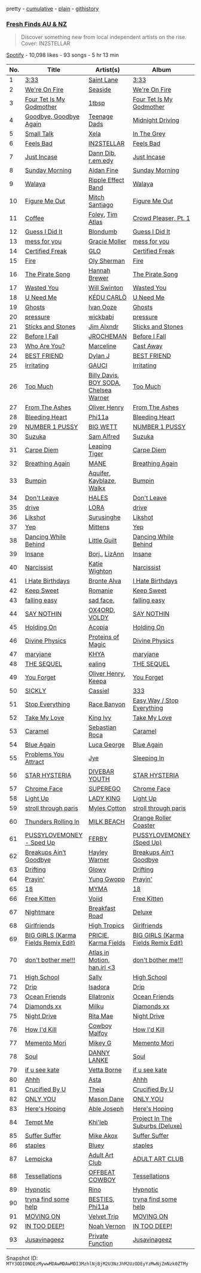 pretty - [cumulative](/playlists/cumulative/37i9dQZF1DX8pdK1PVpBQz.md) - [plain](/playlists/plain/37i9dQZF1DX8pdK1PVpBQz) - [githistory](https://github.githistory.xyz/mackorone/spotify-playlist-archive/blob/main/playlists/plain/37i9dQZF1DX8pdK1PVpBQz)

### [Fresh Finds AU & NZ](https://open.spotify.com/playlist/37i9dQZF1DX8pdK1PVpBQz)

> Discover something new from local independent artists on the rise\. Cover: IN2STELLAR

[Spotify](https://open.spotify.com/user/spotify) - 10,098 likes - 93 songs - 5 hr 13 min

| No. | Title | Artist(s) | Album | Length |
|---|---|---|---|---|
| 1 | [3:33](https://open.spotify.com/track/3kXDAfHlPhkwwjTB1oYkQD) | [Saint Lane](https://open.spotify.com/artist/4M0vvoQACWxLNrLVrx3MWX) | [3:33](https://open.spotify.com/album/2daMcpwyko12ipMkXkh0GQ) | 2:22 |
| 2 | [We're On Fire](https://open.spotify.com/track/1TRZMTAGlBZH7fWONXi1oY) | [Seaside](https://open.spotify.com/artist/12A9HO7R8JCU46t4HiVQqH) | [We're On Fire](https://open.spotify.com/album/7lpb5NuLIA2qgWDTV8s2aO) | 3:11 |
| 3 | [Four Tet Is My Godmother](https://open.spotify.com/track/6KsRWn1YysBAeBEB384iVT) | [1tbsp](https://open.spotify.com/artist/6G01WYFYF91rjG5LtwMhY4) | [Four Tet Is My Godmother](https://open.spotify.com/album/3Vs3clSmo2AS7u3JywlVOP) | 5:00 |
| 4 | [Goodbye, Goodbye Again](https://open.spotify.com/track/4VNH4x50MilqJzpxuvnzWl) | [Teenage Dads](https://open.spotify.com/artist/0GEHcYh6naBVfaLKy7CEhw) | [Midnight Driving](https://open.spotify.com/album/61wHERlvvAvzPL2LWIBkAK) | 4:01 |
| 5 | [Small Talk](https://open.spotify.com/track/0cWoDB45Hfbr3YdlBpdpFd) | [Xela](https://open.spotify.com/artist/47I0yLO8ngQPM0XDcdX3OB) | [In The Grey](https://open.spotify.com/album/00uIFKhWf9CzKwIEIYBtNr) | 3:13 |
| 6 | [Feels Bad](https://open.spotify.com/track/1wr53taHWvkEfp9nG0vAIM) | [IN2STELLAR](https://open.spotify.com/artist/6JDTszsnsJ44yCRBnISbVq) | [Feels Bad](https://open.spotify.com/album/23rwCtNkALElgFulTfNRpv) | 7:14 |
| 7 | [Just Incase](https://open.spotify.com/track/1AAg299kOUjXp80dnHOCuR) | [Dann Dib](https://open.spotify.com/artist/7zKpsWi7nGfM6AREKbpMoj), [r.em.edy](https://open.spotify.com/artist/2zimfjugiCq53nziN8cenP) | [Just Incase](https://open.spotify.com/album/3MXq8C7vGWRZ2V2LK1FpiI) | 3:14 |
| 8 | [Sunday Morning](https://open.spotify.com/track/2btftog5enfQLHGvpqNd4N) | [Aidan Fine](https://open.spotify.com/artist/0KDjHOiKe5QcKHwpvKb33V) | [Sunday Morning](https://open.spotify.com/album/1eQ589pdoxuc82OSxCtk9j) | 2:07 |
| 9 | [Walaya](https://open.spotify.com/track/5zvIOsm7Bv6DQDrpXSiCzp) | [Ripple Effect Band](https://open.spotify.com/artist/0GvHKh1aLNx6cbLSytKC5t) | [Walaya](https://open.spotify.com/album/1jklEGBCKZIeCPnLQGSlZd) | 4:11 |
| 10 | [Figure Me Out](https://open.spotify.com/track/5u6E2JZYmbL590xVmVkLwu) | [Mitch Santiago](https://open.spotify.com/artist/6eERFYkiQQPyRK4rPEXTNH) | [Figure Me Out](https://open.spotify.com/album/6THgtloZm71wKPcbuw2vks) | 4:03 |
| 11 | [Coffee](https://open.spotify.com/track/5XGl43SezhTHRSYphC4tUg) | [Foley](https://open.spotify.com/artist/776HGV4QHksTaUaawD9DnE), [Tim Atlas](https://open.spotify.com/artist/3CiuXDKttPUT0tWGHicFUH) | [Crowd Pleaser, Pt\. 1](https://open.spotify.com/album/0cQBtqU0VYhEP7y3oOomH6) | 3:14 |
| 12 | [Guess I Did It](https://open.spotify.com/track/2OUBlv3BCqounkfGfJAQrK) | [Blondumb](https://open.spotify.com/artist/021mK0NgHckx1TwdmzH6sl) | [Guess I Did It](https://open.spotify.com/album/5qjzGcNZH18ifej3ABxB1t) | 3:20 |
| 13 | [mess for you](https://open.spotify.com/track/6nPk3Qah8uHoBijGes1UqF) | [Gracie Moller](https://open.spotify.com/artist/4ZjWH3iesGTCHe6WB2EMbs) | [mess for you](https://open.spotify.com/album/60ZDW0BL9BG8ckoQpSTrle) | 3:34 |
| 14 | [Certified Freak](https://open.spotify.com/track/23ABMAK8TWcOvDNSwO11Y6) | [GLO](https://open.spotify.com/artist/15Phfg97TxyiNPviHsS83p) | [Certified Freak](https://open.spotify.com/album/7eVTgWPJ8GOrgMNAo5knsP) | 4:30 |
| 15 | [Fire](https://open.spotify.com/track/5re6wdFfLITdAOh1XIYh2D) | [Oly Sherman](https://open.spotify.com/artist/5reK8WyX1RXvnRw8J0ZpgE) | [Fire](https://open.spotify.com/album/1DyZ9PWXwow2v8GWLYnbTN) | 5:35 |
| 16 | [The Pirate Song](https://open.spotify.com/track/5rCaRUyWvyoSCtNwPzVKQj) | [Hannah Brewer](https://open.spotify.com/artist/0MYPoaaBk0uz7ZrS2VHFWk) | [The Pirate Song](https://open.spotify.com/album/6K1FhS7usL4zvHQIQXECg0) | 3:08 |
| 17 | [Wasted You](https://open.spotify.com/track/28L2LpII3fEre94t6RtHic) | [Will Swinton](https://open.spotify.com/artist/1fUcXY3KcnNvCP2dnF7XCh) | [Wasted You](https://open.spotify.com/album/2emrhAuOMSvfs7i9nqhfJP) | 2:44 |
| 18 | [U Need Me](https://open.spotify.com/track/6SzGIfq5jwOkJHIyv4hw3a) | [KÉDU CARLÖ](https://open.spotify.com/artist/5FdNimxRznD7ZK6LR5VTJC) | [U Need Me](https://open.spotify.com/album/5Y6yg0eVhYryiM6nE8MoGM) | 3:32 |
| 19 | [Ghosts](https://open.spotify.com/track/2KChbIbykW0tKEMFYgMHZD) | [Ivan Ooze](https://open.spotify.com/artist/3ZIlpGT2OUwyvxiCWJhIel) | [Ghosts](https://open.spotify.com/album/7sRb1nuVJLyrVFSE0hEwGn) | 2:23 |
| 20 | [pressure](https://open.spotify.com/track/2rU4j7aaH37c4OdoJpe5Ys) | [wickbabi](https://open.spotify.com/artist/4CXwoMV6VkcZL9XymMaPoY) | [pressure](https://open.spotify.com/album/0cnXqsdDeU9jDQS8HZiMwG) | 3:31 |
| 21 | [Sticks and Stones](https://open.spotify.com/track/4F86e2zuC1tHOLjGEs6Yb0) | [Jim Alxndr](https://open.spotify.com/artist/73oeeOCtBTa9kBMuVggdMI) | [Sticks and Stones](https://open.spotify.com/album/03UBe1d2RlsqSfDYH5nhwB) | 3:42 |
| 22 | [Before I Fall](https://open.spotify.com/track/6eUC2igYO0fELWDwKgiWsv) | [JROCHEMAN](https://open.spotify.com/artist/2RBL4DJjkxG84El9WFemGg) | [Before I Fall](https://open.spotify.com/album/1ae6yTSPpP66jVZhcxBZsH) | 2:49 |
| 23 | [Who Are You?](https://open.spotify.com/track/2gPxQ8dx1k1lteraPeRiS3) | [Marceline](https://open.spotify.com/artist/5RxCijhBqlQZHRdTDY1HKb) | [Cast Away](https://open.spotify.com/album/5nxlVoLca8ztiWDkbwceaZ) | 2:59 |
| 24 | [BEST FRIEND](https://open.spotify.com/track/1fvkl0zK5QIRm8vIsTnd7l) | [Dylan J](https://open.spotify.com/artist/1MbU9ik5RPjIzF90y1he0z) | [BEST FRIEND](https://open.spotify.com/album/3fJd0rdfPO1ljDfKqQxfVc) | 2:55 |
| 25 | [Irritating](https://open.spotify.com/track/0A8WMe3IYft95HDs5Q2ykf) | [GAUCI](https://open.spotify.com/artist/4cZCJhHp1jIH1NZ02799nY) | [Irritating](https://open.spotify.com/album/0WbCesIpKx5KpJpiYnGkPW) | 3:35 |
| 26 | [Too Much](https://open.spotify.com/track/0zFGVz8GnOj0cyzYq0yoXX) | [Billy Davis](https://open.spotify.com/artist/1faxe25Wp3Nk43xVVxsdSB), [BOY SODA](https://open.spotify.com/artist/2gorlgsMUJH6TSfTPhaCdW), [Chelsea Warner](https://open.spotify.com/artist/3Lb2tw0rDcP1ADtJ1BVh3h) | [Too Much](https://open.spotify.com/album/3sh0n2bFvboFRjYX9HnATv) | 3:06 |
| 27 | [From The Ashes](https://open.spotify.com/track/1RCx1RdpsAMsnbf3D4E8iN) | [Oliver Henry](https://open.spotify.com/artist/5rrIGWOBnDYdcRz9FqdvfD) | [From The Ashes](https://open.spotify.com/album/3IpChq6D3NDf25M5jFWuWZ) | 4:53 |
| 28 | [Bleeding Heart](https://open.spotify.com/track/5BZiyGEE1tVT7FB0OAwj3y) | [Phi11a](https://open.spotify.com/artist/1QrAumNRmmekZeMDVTUfbS) | [Bleeding Heart](https://open.spotify.com/album/2omuBvFGk5J3y8abZaITLz) | 2:42 |
| 29 | [NUMBER 1 PUSSY](https://open.spotify.com/track/21omrvROcaZDtLszH479x0) | [BIG WETT](https://open.spotify.com/artist/5EbB3qseTBegpJEACqHfHB) | [NUMBER 1 PUSSY](https://open.spotify.com/album/6NIfw2vThvl7kna5bmJWrE) | 2:59 |
| 30 | [Suzuka](https://open.spotify.com/track/4F6v6KqM19TVQFBm1V0Pz1) | [Sam Alfred](https://open.spotify.com/artist/4PVzoVUDxey3mxGdkf4HgR) | [Suzuka](https://open.spotify.com/album/6QkC4UxbD1OqEpWcqzqR98) | 3:56 |
| 31 | [Carpe Diem](https://open.spotify.com/track/0tD3vrZqkixwtGPpeWaCaY) | [Leaping Tiger](https://open.spotify.com/artist/6msX2U4FuNMIIDGdCrIuXm) | [Carpe Diem](https://open.spotify.com/album/5mYZ20FsImJCRjYxYbUHPn) | 3:48 |
| 32 | [Breathing Again](https://open.spotify.com/track/7oPbyugz38JDeKPafYngCA) | [MANE](https://open.spotify.com/artist/1CtWPi5HGDgyjTTL4o2SvO) | [Breathing Again](https://open.spotify.com/album/09nCLCDhfaLeNWaNVfFNJA) | 3:53 |
| 33 | [Bumpin](https://open.spotify.com/track/36DmC5caniKemB1A089olS) | [Aquifer](https://open.spotify.com/artist/5k0OaGzMBCeSIk6nxL0WDL), [Kayblaze](https://open.spotify.com/artist/3sObvYNf6y841WBBS1Kstu), [Walkx](https://open.spotify.com/artist/2Hs9iVrTangyYazaWk4y1e) | [Bumpin](https://open.spotify.com/album/2NfP0W9aYoMG91NciglKwF) | 3:49 |
| 34 | [Don't Leave](https://open.spotify.com/track/6QGT8XutPisjY0xAOaBDmk) | [HALES](https://open.spotify.com/artist/0SgD0ob1dliSxZWHc4Dp1K) | [Don't Leave](https://open.spotify.com/album/4JGp5u1LlZCyYw77HFeQY1) | 2:24 |
| 35 | [drive](https://open.spotify.com/track/5EBJOAbjeYYchkJNeYS7WY) | [LORA](https://open.spotify.com/artist/3sJr6yhJiNvyTbgrNRDkr8) | [drive](https://open.spotify.com/album/02P6wAYEcL1SzEV5JBpfvo) | 3:11 |
| 36 | [Likshot](https://open.spotify.com/track/6GY4eHl6UjFLpqFAPEG6QQ) | [Surusinghe](https://open.spotify.com/artist/7m5jnraNhVbxMZ7B8FvCSe) | [Likshot](https://open.spotify.com/album/2ePWaT9H5e7D9TF42S5WpF) | 5:32 |
| 37 | [Yep](https://open.spotify.com/track/6jjETvirTF2hSHTaIFfP4l) | [Mittens](https://open.spotify.com/artist/6XQVVD3qhvoRUMTqz71go5) | [Yep](https://open.spotify.com/album/4sr7vWHDBLVirEY9T7DpWm) | 6:09 |
| 38 | [Dancing While Behind](https://open.spotify.com/track/0lLIlQV5vkMic0VIDEewXK) | [Little Guilt](https://open.spotify.com/artist/7poBjSledYHe5LE2LgOhrv) | [Dancing While Behind](https://open.spotify.com/album/0eVeUPseYjvQXtC4w6pTE5) | 3:34 |
| 39 | [Insane](https://open.spotify.com/track/63MoZqC4ah8JuTyktm0HNr) | [Borj.](https://open.spotify.com/artist/3O7bD1NOJOWs4cokNjNcEr), [LizAnn](https://open.spotify.com/artist/0RS6dKFdDUMWSIjmF1akXw) | [Insane](https://open.spotify.com/album/1dpoaEzQuEf8SqDGrjNgYX) | 2:29 |
| 40 | [Narcissist](https://open.spotify.com/track/6I9f5JYA7ooPDNdg0eJzc1) | [Katie Wighton](https://open.spotify.com/artist/41CNj1cWdeOjG7M5m8bTut) | [Narcissist](https://open.spotify.com/album/74WkiQnk2XDDmB0tmaF90n) | 1:49 |
| 41 | [I Hate Birthdays](https://open.spotify.com/track/1z0UhfsTKc5U8MEJB3yoVY) | [Bronte Alva](https://open.spotify.com/artist/0pOi3jQPLxu1ruQahY1Twm) | [I Hate Birthdays](https://open.spotify.com/album/4TLimd9W4GqlYXNrOSNwX9) | 2:52 |
| 42 | [Keep Sweet](https://open.spotify.com/track/46WglEpxk0FtIPbxnogbn0) | [Romanie](https://open.spotify.com/artist/3hHGY5nAdKoijU3IYpW5y5) | [Keep Sweet](https://open.spotify.com/album/5J1OBqYeO4c50JVYgY3JxL) | 3:12 |
| 43 | [falling easy](https://open.spotify.com/track/1LnXbsboootYwkXdZR93H1) | [sad face.](https://open.spotify.com/artist/3E9nbdWPIrVqkHoQeU003n) | [falling easy](https://open.spotify.com/album/62wsaMKXUjK8YMEYlxgCBH) | 4:00 |
| 44 | [SAY NOTHIN](https://open.spotify.com/track/6zEYMIJhx0kxtpYdW1BmqQ) | [OX4ORD](https://open.spotify.com/artist/5lzEFp6GXQ6G7OFGYwxf8N), [VOLDY](https://open.spotify.com/artist/6xCeaVHW0IM4W0pK7InyAA) | [SAY NOTHIN](https://open.spotify.com/album/2PjJjuLkb7WovOTI5j9yaE) | 2:30 |
| 45 | [Holding On](https://open.spotify.com/track/6ejQFO5amtgQdKpqmko730) | [Acopia](https://open.spotify.com/artist/276EHqxzrJ8QJKoluzYjFr) | [Holding On](https://open.spotify.com/album/3bMbEngnASaUdPhJgwXe1t) | 3:41 |
| 46 | [Divine Physics](https://open.spotify.com/track/71kFiA31jIEekP9mBJ4MPI) | [Proteins of Magic](https://open.spotify.com/artist/3olKLHRlNSrJa9LiWq5d57) | [Divine Physics](https://open.spotify.com/album/1tFS1uxLYhLUAvbb0Ck5yH) | 2:57 |
| 47 | [maryjane](https://open.spotify.com/track/1HD7Z0tprZYcPC2okitF6z) | [KHYA](https://open.spotify.com/artist/4XgGyZXiobm9kfKFBdasgm) | [maryjane](https://open.spotify.com/album/0g56yZHVOSFB47HhNDnB0V) | 3:21 |
| 48 | [THE SEQUEL](https://open.spotify.com/track/7ri9253GeonvW7cXqMXpVt) | [ealing](https://open.spotify.com/artist/4yoUUT9HWPW3u56NVe1b4k) | [THE SEQUEL](https://open.spotify.com/album/5HijFHGcOdZJQIAyM7O9A5) | 5:40 |
| 49 | [You Forget](https://open.spotify.com/track/2pw02oStWmEwTql2CL3LiQ) | [Oliver Henry](https://open.spotify.com/artist/5rrIGWOBnDYdcRz9FqdvfD), [Keepa](https://open.spotify.com/artist/5cW3W1SgE0AQaCdDRPBo7h) | [You Forget](https://open.spotify.com/album/1NoImePTTMfu0nJcQSIa1E) | 3:31 |
| 50 | [SICKLY](https://open.spotify.com/track/6UL7lLYIUXtm2JRc9JngiQ) | [Cassiel](https://open.spotify.com/artist/7zP6WmpsdLAL9qYDq0RVDF) | [333](https://open.spotify.com/album/2LFDXkKXFGedliz0cYVoA8) | 2:01 |
| 51 | [Stop Everything](https://open.spotify.com/track/7C7jBRGeBVwuITQjqaTYQa) | [Race Banyon](https://open.spotify.com/artist/5btOKBbjh04dkX7iqFERLL) | [Easy Way / Stop Everything](https://open.spotify.com/album/13ARy3u48SPlVga7PmhoA9) | 5:00 |
| 52 | [Take My Love](https://open.spotify.com/track/5kkrvuF4dgJm4qucqldzxo) | [King Ivy](https://open.spotify.com/artist/62nhtMbfF8zR4MC1FirUAJ) | [Take My Love](https://open.spotify.com/album/5soIystxPV7fcoDEpJOznI) | 2:17 |
| 53 | [Caramel](https://open.spotify.com/track/0K2S4lmbClnwkDFV317VSf) | [Sebastian Roca](https://open.spotify.com/artist/4axhTQXDTfbRk7FZe2tsTF) | [Caramel](https://open.spotify.com/album/47YnCZXds6clcBp0lowSB1) | 5:15 |
| 54 | [Blue Again](https://open.spotify.com/track/68x47MVxbE27dRYIoMv1Zw) | [Luca George](https://open.spotify.com/artist/3pg3Sp6CAX6gAt0ppey9dA) | [Blue Again](https://open.spotify.com/album/3WtQSXZqMWkLhCETFQNhV0) | 3:24 |
| 55 | [Problems You Attract](https://open.spotify.com/track/1NAaxgWW3Ej9sbuLzEiKx7) | [Jye](https://open.spotify.com/artist/2VXm4JOiSfNQJmo4IXjWOH) | [Sleeping In](https://open.spotify.com/album/7d5tMn26GEmfQJ8PosgkOJ) | 2:39 |
| 56 | [STAR HYSTERIA](https://open.spotify.com/track/3SMRjPHSRCqWvh6qW8NmlQ) | [DIVEBAR YOUTH](https://open.spotify.com/artist/3KtqczwOaFO6xJUEZ0UvYT) | [STAR HYSTERIA](https://open.spotify.com/album/3U0G3b9sfOt0Bcr8iIgzVK) | 2:20 |
| 57 | [Chrome Face](https://open.spotify.com/track/03eLEDsFWDpjLal3lWrwim) | [SUPEREGO](https://open.spotify.com/artist/6F91LpAhKWgrnHf4uAc1ER) | [Chrome Face](https://open.spotify.com/album/5SZhLuiG9GlObtY3GZn15L) | 3:04 |
| 58 | [Light Up](https://open.spotify.com/track/6jSVZinODLMadofNBUsbv0) | [LADY KING](https://open.spotify.com/artist/7es9jAhwAJErkr12NY31ov) | [Light Up](https://open.spotify.com/album/7w4NlMJCNh4uOx7I06blhc) | 3:02 |
| 59 | [stroll through paris](https://open.spotify.com/track/1GOl1ZCSbtMKtPSI0rdAz3) | [Myles Cotton](https://open.spotify.com/artist/2w5jXRTaNmFZdkZCaPXS2o) | [stroll through paris](https://open.spotify.com/album/3X8TeQZMXjJNpYQyqB0Yr9) | 2:40 |
| 60 | [Thunders Rolling In](https://open.spotify.com/track/45LElgvoPmIZ3xqLqTKKU3) | [MILK BEACH](https://open.spotify.com/artist/09EPihyyaFO04Cvuc45Nsi) | [Orange Roller Coaster](https://open.spotify.com/album/3URjVP3jhQOidEMmxGjH8r) | 3:48 |
| 61 | [PUSSYLOVEMONEY \- Sped Up](https://open.spotify.com/track/3G2vd4MrW49kDmlRFSQ9aU) | [FERBY](https://open.spotify.com/artist/2Xt8TZslgGFHAoVBeTgJim) | [PUSSYLOVEMONEY \(Sped Up\)](https://open.spotify.com/album/3beBqfwJBH5HGiI0p8Ievx) | 2:14 |
| 62 | [Breakups Ain’t Goodbye](https://open.spotify.com/track/1ZYB74K1G3WIAeTC7sEsFK) | [Hayley Warner](https://open.spotify.com/artist/1xrvnT8IPYpS6iOkAq8tLt) | [Breakups Ain’t Goodbye](https://open.spotify.com/album/20A4FT8C2yloeiGnj0B88B) | 2:53 |
| 63 | [Drifting](https://open.spotify.com/track/24RPc1GMKB7MLGSnydEDne) | [Glowy](https://open.spotify.com/artist/0cCl9UqH88lbZPDFerJnh6) | [Drifting](https://open.spotify.com/album/0nW4tudOq0xGaxm2GXlfsm) | 2:44 |
| 64 | [Prayin'](https://open.spotify.com/track/1oyFb5GZKy9EZPUBiHT8Tw) | [Yung Gwopp](https://open.spotify.com/artist/11T18BfcT9H4yKtTcHEEJL) | [Prayin'](https://open.spotify.com/album/4TDRmPQik93Nvk94rwPGK8) | 2:55 |
| 65 | [18](https://open.spotify.com/track/6F0AjDDX9LdPBH3MQYBHlN) | [MYMA](https://open.spotify.com/artist/6rkLiFPjgyQ5VDm16CNCWX) | [18](https://open.spotify.com/album/5JNz9668R0AceAYVD1U0eJ) | 2:53 |
| 66 | [Free Kitten](https://open.spotify.com/track/6XzQcgxOkerUy8W0Lspmgx) | [Voiid](https://open.spotify.com/artist/5k1Hr3VeI3TXHwBh9ohm0b) | [Free Kitten](https://open.spotify.com/album/3T5LblFP8XqcHK9sOjGq5F) | 3:37 |
| 67 | [Nightmare](https://open.spotify.com/track/1Cm25pUwH4jncTym56LIff) | [Breakfast Road](https://open.spotify.com/artist/444KERNPfWuFIVw7TxEev6) | [Deluxe](https://open.spotify.com/album/1BGy6FX8ehEArYpI4Zh2SZ) | 3:12 |
| 68 | [Girlfriends](https://open.spotify.com/track/0gsY8KBi8CuXePHxBjpysJ) | [High Tropics](https://open.spotify.com/artist/5ZAx5s0XKuGjKMikU9GCrC) | [Girlfriends](https://open.spotify.com/album/2pgHHWJXWoD6I4glVbp4iL) | 3:55 |
| 69 | [BIG GIRLS \(Karma Fields Remix Edit\)](https://open.spotify.com/track/6pDIzatP4QpQ5LzyK4jdch) | [PRICIE](https://open.spotify.com/artist/74qq2TFVWRaySx8MVjKelJ), [Karma Fields](https://open.spotify.com/artist/1tRsdSvjwp34PDvcmix6SJ) | [BIG GIRLS \(Karma Fields Remix Edit\)](https://open.spotify.com/album/59t9gjwVP3UBZJ6wkIWnwa) | 3:20 |
| 70 | [don't bother me!!!](https://open.spotify.com/track/5aToRhEcNYAZbUt99vSDCL) | [Atlas in Motion](https://open.spotify.com/artist/1N9JxmOPJqhMCw219uoEi8), [han.irl <3](https://open.spotify.com/artist/5VfSeZYcDwD8WQVwbaoL6z) | [don't bother me!!!](https://open.spotify.com/album/1UK4uh5DuMuXvnnuXuTVUN) | 3:08 |
| 71 | [High School](https://open.spotify.com/track/76gH7Zuy7mzkpqgXfm0c9A) | [Sally](https://open.spotify.com/artist/7wPjckumX8BvSDLx7ay6hD) | [High School](https://open.spotify.com/album/4T1kIw3T4U899CrM2oNP6I) | 3:18 |
| 72 | [Drip](https://open.spotify.com/track/5otbbPo4RtgDGXcOXAaKXa) | [Isadora](https://open.spotify.com/artist/61Br6Weriwjaa2MMeIVx9v) | [Drip](https://open.spotify.com/album/3FvQ67pMb4b1LQbhjkB9gm) | 2:26 |
| 73 | [Ocean Friends](https://open.spotify.com/track/6dtMkwZakwfLV4VgW0Qoti) | [Ellatronix](https://open.spotify.com/artist/4junWVk75qTBb0zQIvGmAt) | [Ocean Friends](https://open.spotify.com/album/1KMcGVJv9jtQPd6knI0sUs) | 3:44 |
| 74 | [Diamonds xx](https://open.spotify.com/track/48hfTtisOESuwGQ7Ei2wFo) | [Milku](https://open.spotify.com/artist/1ZAQrwStUeOr0wl3PGbMQX) | [Diamonds xx](https://open.spotify.com/album/50ZV6xlabsn99ML4D2Obwg) | 2:18 |
| 75 | [Night Drive](https://open.spotify.com/track/3ykDvHIAAC9N9ff8U1EAG8) | [Rita Mae](https://open.spotify.com/artist/3LLYTe7aruXdjTelVYuBZE) | [Night Drive](https://open.spotify.com/album/3YXyMo4SbyUJZ4Fq2aZDt1) | 2:55 |
| 76 | [How I'd Kill](https://open.spotify.com/track/44zcMuVzpIb0RnzuxipJOn) | [Cowboy Malfoy](https://open.spotify.com/artist/2Cg4UE0dOib6suUva3ieEH) | [How I'd Kill](https://open.spotify.com/album/30m9Iow7aDLodvubk5eg4b) | 2:23 |
| 77 | [Memento Mori](https://open.spotify.com/track/3qE9AyU2J11UeBYJxY9E0e) | [Mikey G](https://open.spotify.com/artist/25niOfSoj3aza7VTVAvpvb) | [Memento Mori](https://open.spotify.com/album/6dafI2fhPqhA3YcEPO8hpO) | 3:17 |
| 78 | [Soul](https://open.spotify.com/track/3Wy8DaePONGVGPCaG5csPw) | [DANNY LANKE](https://open.spotify.com/artist/72jomA4QZXljUKTgZrnOSN) | [Soul](https://open.spotify.com/album/45XIrrx4YVFOFInLo7ZK9v) | 3:12 |
| 79 | [if u see kate](https://open.spotify.com/track/7xCe8Ao7u6rKd8mBwXLzNO) | [Vetta Borne](https://open.spotify.com/artist/1abBE3BrkgQYrBpcgqrAws) | [if u see kate](https://open.spotify.com/album/48p2yEieUGPxQmlgpA2Ujt) | 3:06 |
| 80 | [Ahhh](https://open.spotify.com/track/1CxqGW6dmzL0YmnVdDQFb0) | [Asta](https://open.spotify.com/artist/3cmUhYaAl8ZVz3coS1T3VC) | [Ahhh](https://open.spotify.com/album/1kzd5L9Zcz0pTDQCNy2IFs) | 3:20 |
| 81 | [Crucified By U](https://open.spotify.com/track/4cyQBul9ZbdsWRAY3DCgVl) | [Theia](https://open.spotify.com/artist/29ADVF7I6YQyY2SGUlzCcB) | [Crucified By U](https://open.spotify.com/album/4U7mRgkxDABQWnexnzPZc0) | 2:02 |
| 82 | [ONLY YOU](https://open.spotify.com/track/0HP9SxexkUAX9SNhSxcW6T) | [Mason Dane](https://open.spotify.com/artist/77vYj1iBHh1gao0yd7ryGl) | [ONLY YOU](https://open.spotify.com/album/6JObmUc8uNzx4D4gOz2yIL) | 3:19 |
| 83 | [Here's Hoping](https://open.spotify.com/track/4crr0cboyqZEFBnSYQ8KRf) | [Able Joseph](https://open.spotify.com/artist/0djvjweduXm6AxFgwcznq8) | [Here's Hoping](https://open.spotify.com/album/6hbHzP3ixt8nyHOHfnbzyj) | 3:01 |
| 84 | [Tempt Me](https://open.spotify.com/track/7hmhjkADPY91pdxhJ2D94y) | [Khi'leb](https://open.spotify.com/artist/1KO82XcaphTWqMWAf6qXgy) | [Project In The Suburbs \(Deluxe\)](https://open.spotify.com/album/6ySB7DtroxBeNv4rWv8O9T) | 3:12 |
| 85 | [Suffer Suffer](https://open.spotify.com/track/1FEwkFQFOxdJLngkH7Jgao) | [Mike Akox](https://open.spotify.com/artist/4sdJBwV7eUY5d1BDpPPrIp) | [Suffer Suffer](https://open.spotify.com/album/3ZmxhUBvoUgzHbDh4xfmDq) | 2:50 |
| 86 | [staples](https://open.spotify.com/track/6GVK9aEPcgX6R0rTTFbhDu) | [Bluey](https://open.spotify.com/artist/37cCRAGhoSGepKjv5j7MmI) | [staples](https://open.spotify.com/album/1aoUOkT8BwXUhn4i7U6qdl) | 2:20 |
| 87 | [Lempicka](https://open.spotify.com/track/2hOaAJo2MMr629lhggZdwX) | [Adult Art Club](https://open.spotify.com/artist/74l1bnHa89Rs8yoMFUaLVl) | [ADULT ART CLUB](https://open.spotify.com/album/45QYZeEW29QL7z7yESUqRN) | 4:45 |
| 88 | [Tessellations](https://open.spotify.com/track/5cRL4TyF2eY6FwHQq9D429) | [OFFBEAT COWBOY](https://open.spotify.com/artist/0iTxohZ8kAdiKQDIdbwN9w) | [Tessellations](https://open.spotify.com/album/4lEToVCIXzOcCiW9og1Ywo) | 2:27 |
| 89 | [Hypnotic](https://open.spotify.com/track/1NAUnoSJv0bDHC8wyQ8J8Q) | [Rino](https://open.spotify.com/artist/2ZEU5Xgl6aQ41zK7NTPo4s) | [Hypnotic](https://open.spotify.com/album/4Qp1yUWzjj0J9Lm6FxjxaI) | 4:45 |
| 90 | [tryna find some help](https://open.spotify.com/track/58xHXdv4U7o8oPvRqUgHBU) | [BESTIES](https://open.spotify.com/artist/7muEjzf4QdKgX7XB3OHRsj), [Phi11a](https://open.spotify.com/artist/1QrAumNRmmekZeMDVTUfbS) | [tryna find some help](https://open.spotify.com/album/4yq6P0hfWSu1f261rek5AB) | 3:03 |
| 91 | [MOVING ON](https://open.spotify.com/track/52gV8gK6iG1QXBbAZmrskz) | [Velvet Trip](https://open.spotify.com/artist/0YFqlnAFjvDH5a6CxineVK) | [MOVING ON](https://open.spotify.com/album/2PaJHZzyi7UZJBX57mdbMW) | 4:08 |
| 92 | [IN TOO DEEP!](https://open.spotify.com/track/5Nr3ZAd6pXKDNA2MVnKvA4) | [Noah Vernon](https://open.spotify.com/artist/44vTKXr7Jd9Zpj19gA9dxk) | [IN TOO DEEP!](https://open.spotify.com/album/3xpevKoSzaqlA8DmNHUJZH) | 2:58 |
| 93 | [Jusavinageez](https://open.spotify.com/track/1J3LHP8MQgqtfNkxQAsI7J) | [Private Function](https://open.spotify.com/artist/3XWRl19mJPqyWHfvehJAMD) | [Jusavinageez](https://open.spotify.com/album/2AqLCJ7w58qwvcvSbHHMBa) | 1:55 |

Snapshot ID: `MTY3ODI0NDEzMywwMDAwMDAwMDI3MzhlNjBjM2U3NzJhM2UzODEyYzMwNjZmNzk0ZTMy`
